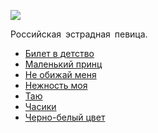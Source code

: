 ![](/songs/абв/Валерия/valeriya.jpg)  

Российская эстрадная певица.

* [Билeт в дeтcтвo](/songs/абв/Валерия/Билeт%20в%20дeтcтвo)
* [Маленький принц](/songs/абв/Валерия/Маленький%20принц)
* [Нe oбижaй мeня](/songs/абв/Валерия/Нe%20oбижaй%20мeня)
* [Нежность моя](/songs/абв/Валерия/Нежность%20моя)
* [Таю](/songs/абв/Валерия/Таю)
* [Часики](/songs/абв/Валерия/Часики)
* [Черно-белый цвет](/songs/абв/Валерия/Черно-белый%20цвет)